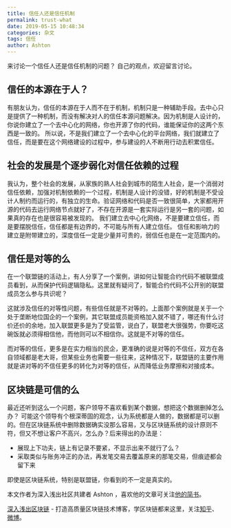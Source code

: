 ```yaml
---
title: 信任人还是信任机制
permalink: trust-what
date: 2019-05-15 10:48:34
categories: 杂文
tags: 信任
author: Ashton
---
```


来讨论一个信任人还是信任机制的问题？ 自己的观点，欢迎留言讨论。

<!-- more -->

## 信任的本源在于人？

有朋友认为，信任的本源在于人而不在于机制，机制只是一种辅助手段。去中心只是提供了一种机制，而没有解决对人的信任本源问题解决。因为机制是人设计的，你说你建立了一个去中心化的网络，你也开源了你的代码，谁能保证你的这两个东西是一致的。
所以说，不是我们建立了一个去中心化的平台网络，我们就建立了信任，而是要在这个网络建设的过程中，参与建设的人不断用行动去积累信任。

## 社会的发展是个逐步弱化对信任依赖的过程

我认为，整个社会的发展，从家族的熟人社会到城市的陌生人社会，是一个消弱对信任依赖，加强对机制依赖的一个过程，机制是人设计的没错，好的机制是不受设计人制约而运行的，有独立的生命。验证网络和代码是否一致很简单，大家都用开源的代码去运行网络节点就好了，不存在开源是一套实际运行是另一套的问题，如果真的存在也是很容易被发现的。
我们建立去中心化网络，不是要建立信任，而是要摆脱信任，信任都是有边界的，不可能与所有人建立信任。
信任和影响力的建立是附带建立的，深度信任一定是少量并可贵的，弱信任也是在一定范围内的。

## 信任是对等的么

在一个联盟链的活动上，有人分享了一个案例，讲如何让智能合约代码不被联盟成员看到，从而保护代码逻辑隐私。这里就有疑问了，智能合约代码不公开别的联盟成员怎么参与共识呢？

这就涉及信任的对等性问题，有些信任就是不对等的。上面那个案例就是关于一个处于垄断地位国企的一个案例，其它联盟成员能资格加入就不错了，哪还有什么讨价还价的余地，加入联盟更多是为了受监管，说白了，联盟老大很强势，你要吃这碗饭就必须得相信他，而他则可以不相信你。这就是不对等的信任。

而对等的信任，更多是在实力相当的民企，更准确的说是对等的不信任，双方在各自领域都是老大哥，但某些业务也需要一些往来，这种情况下，联盟链的主要作用就是讲对等的不信任更多的转化为对等的信任，从而降低业务摩擦和对接成本。

## 区块链是可信的么

最近还听到这么一个问题，客户领导不喜欢看到某个数据，想把这个数据删掉怎么办？
可能这个领导有个根深蒂固的观念，认为系统都是人做的，数据都是可以删的。但在区块链系统中删除数据确实没那么容易，又与区块链系统的设计原则不符，但又不想让客户不高兴，怎么办？后来得出的办法是：

* 展现上下功夫，链上有记录不要紧，不显示出来不就行了么？
* 采取类似与账务冲正的办法，再发笔交易去覆盖原来的那笔交易，但痕迹都会留下来

即使是区块链系统，特别是联盟链，你看到的不一定是真实的。



本文作者为深入浅出社区共建者 Ashton ，喜欢他的文章可关注[他的简书](https://www.jianshu.com/u/922115b98e3f)。

[深入浅出区块链](https://learnblockchain.cn/) - 打造高质量区块链技术博客，学区块链都来这里，关注[知乎](https://www.zhihu.com/people/xiong-li-bing/activities)、[微博](https://weibo.com/517623789)。





